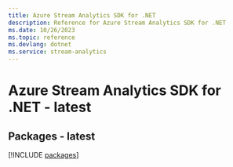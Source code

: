 ```yaml
---
title: Azure Stream Analytics SDK for .NET
description: Reference for Azure Stream Analytics SDK for .NET
ms.date: 10/26/2023
ms.topic: reference
ms.devlang: dotnet
ms.service: stream-analytics
---
```

# Azure Stream Analytics SDK for .NET - latest
## Packages - latest
[!INCLUDE [packages](stream-analytics-index.md)]